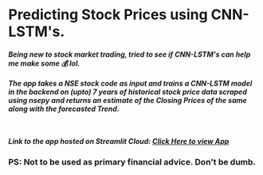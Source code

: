 # Predicting Stock Prices using CNN-LSTM's.

<h5> Being new to stock market trading, tried to see if CNN-LSTM's can help me make some &#128176; lol.  <br> <br>
The app takes a NSE stock code as input and trains a CNN-LSTM model in the backend on (upto) 7 years of historical stock price data scraped using nsepy and returns an estimate of the Closing Prices of the same along with the forecasted Trend. <br><br><br>


Link to the app hosted on Streamlit Cloud: <a href='https://stockpricestimator.streamlit.app/'>Click Here to view App </a>

<h3>PS: Not to be used as primary financial advice. Don't be dumb. </h3>
